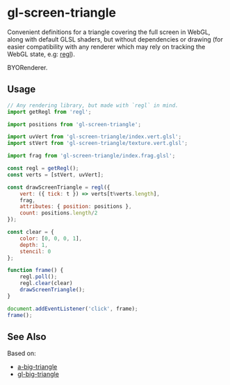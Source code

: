 # gl-screen-triangle

Convenient definitions for a triangle covering the full screen in WebGL, along with default GLSL shaders, but without dependencies or drawing (for easier compatibility with any renderer which may rely on tracking the WebGL state, e.g: [regl](https://github.com/regl-project/regl/)).

BYORenderer.

## Usage

```javascript
// Any rendering library, but made with `regl` in mind.
import getRegl from 'regl';

import positions from 'gl-screen-triangle';

import uvVert from 'gl-screen-triangle/index.vert.glsl';
import stVert from 'gl-screen-triangle/texture.vert.glsl';

import frag from 'gl-screen-triangle/index.frag.glsl';

const regl = getRegl();
const verts = [stVert, uvVert];

const drawScreenTriangle = regl({
    vert: ({ tick: t }) => verts[t%verts.length],
    frag,
    attributes: { position: positions },
    count: positions.length/2
});

const clear = {
    color: [0, 0, 0, 1],
    depth: 1,
    stencil: 0
};

function frame() {
    regl.poll();
    regl.clear(clear)
    drawScreenTriangle();
}

document.addEventListener('click', frame);
frame();
```

## See Also

Based on:
- [a-big-triangle](https://github.com/mikolalysenko/a-big-triangle)
- [gl-big-triangle](https://github.com/Jam3/gl-big-triangle)
